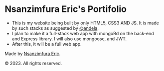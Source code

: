 # Nsanzimfura Eric's Portifolio
- This is my website being built by only HTML5, CSS3 AND JS. It is made by such stacks as suggested by [@andela](https://github.com/andela).
- I plan to make it a full-stack web app with mongoBd on the back-end and Express library. I will also use mongoose, and JWT.
- After this, it will be a full web app.

Made by [Nsanzimfura Eric](github.com/Kress20000).

  © 2023. All rights reserved.
